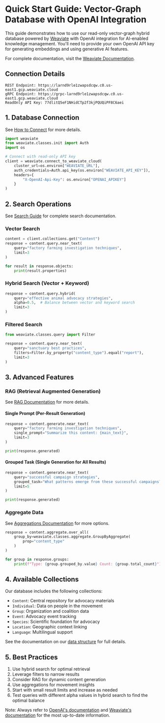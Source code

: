 # Quick Start Guide: Vector-Graph Database with OpenAI Integration

This guide demonstrates how to use our read-only vector-graph hybrid database powered by [Weaviate](https://weaviate.io/developers/weaviate) with OpenAI integration for AI-enabled knowledge management. You'll need to provide your own OpenAI API key for generating embeddings and using generative AI features.

For complete documentation, visit the [Weaviate Documentation](https://weaviate.io/developers/weaviate).

## Connection Details

```
REST Endpoint: https://larnd9rle1zwapsdcqw.c0.us-east1.gcp.weaviate.cloud
gRPC Endpoint: https://grpc-larnd9rle1zwapsdcqw.c0.us-east1.gcp.weaviate.cloud
ReadOnly API Key: 77dlitQ5eF1NHidCTp2f3kjPQUQiPF8C6aei
```

## 1. Database Connection

See [How to Connect](https://weaviate.io/developers/weaviate/client-libraries/python) for more details.

```python
import weaviate
from weaviate.classes.init import Auth
import os

# Connect with read-only API key
client = weaviate.connect_to_weaviate_cloud(
    cluster_url=os.environ["WEAVIATE_URL"],
    auth_credentials=Auth.api_key(os.environ["WEAVIATE_API_KEY"]),
    headers={
        "X-OpenAI-Api-Key": os.environ["OPENAI_APIKEY"]
    }
)
```

## 2. Search Operations

See [Search Guide](https://weaviate.io/developers/weaviate/search) for complete search documentation.

### Vector Search

```python
content = client.collections.get("Content")
response = content.query.near_text(
    query="factory farming investigation techniques",
    limit=3
)

for result in response.objects:
    print(result.properties)
```

### Hybrid Search (Vector + Keyword)

```python
response = content.query.hybrid(
    query="effective animal advocacy strategies",
    alpha=0.5,  # Balance between vector and keyword search
    limit=3
)
```

### Filtered Search

```python
from weaviate.classes.query import Filter

response = content.query.near_text(
    query="sanctuary best practices",
    filters=Filter.by_property("content_type").equal("report"),
    limit=3
)
```

## 3. Advanced Features

### RAG (Retrieval Augmented Generation)

See [RAG Documentation](https://weaviate.io/developers/weaviate/search/rag) for more details.

#### Single Prompt (Per-Result Generation)

```python
response = content.generate.near_text(
    query="factory farming investigation techniques",
    single_prompt="Summarize this content: {main_text}",
    limit=3
)

print(response.generated)
```

#### Grouped Task (Single Generation for All Results)

```python
response = content.generate.near_text(
    query="successful campaign strategies",
    grouped_task="What patterns emerge from these successful campaigns?",
    limit=5
)

print(response.generated)
```

### Aggregate Data

See [Aggregations Documentation](https://weaviate.io/developers/weaviate/aggregate) for more options.

```python
response = content.aggregate.over_all(
    group_by=weaviate.classes.aggregate.GroupByAggregate(
        prop="content_type"
    )
)

for group in response.groups:
    print(f"Type: {group.grouped_by.value} Count: {group.total_count}")
```

## 4. Available Collections

Our database includes the following collections:
- `Content`: Central repository for advocacy materials
- `Individual`: Data on people in the movement
- `Group`: Organization and coalition data
- `Event`: Advocacy event tracking
- `Species`: Scientific foundation for advocacy
- `Location`: Geographic context linking
- `Language`: Multilingual support

See the documentation on our [data structure](https://github.com/Open-Paws/Open_Paws_Documentation/blob/main/Knowledge/Data_Structure.md) for full details.

## 5. Best Practices

1. Use hybrid search for optimal retrieval
2. Leverage filters to narrow results
3. Consider RAG for dynamic content generation
4. Use aggregations for movement insights
5. Start with small result limits and increase as needed
6. Test queries with different alpha values in hybrid search to find the optimal balance

Note: Always refer to [OpenAI's documentation](https://platform.openai.com/docs) and [Weaviate's documentation](https://weaviate.io/developers/weaviate) for the most up-to-date information.
